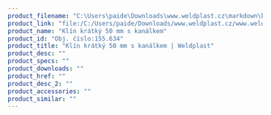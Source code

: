 ```yaml
---
product_filename: "C:\Users\paide\Downloads\www.weldplast.cz\markdown\klin-kratky-50-mm-s-kanalkem.md"
product_link: "file:/C:/Users/paide/Downloads/www.weldplast.cz/www.weldplast.cz/klin-kratky-50-mm-s-kanalkem"
product_name: "Klín krátký 50 mm s kanálkem"
product_id: "Obj. číslo:155.634"
product_title: "Klín krátký 50 mm s kanálkem | Weldplast"
product_desc: ""
product_specs: ""
product_downloads: ""
product_href: ""
product_desc_2: ""
product_accessories: ""
product_similar: ""
---
```

